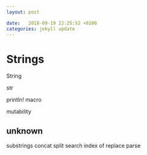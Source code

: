 ```yaml
---
layout: post

date:   2018-09-19 22:25:52 +0100
categories: jekyll update
---
```

Strings
=======

String

str

println! macro

mutability

unknown
-------

substrings concat split search index of replace parse

